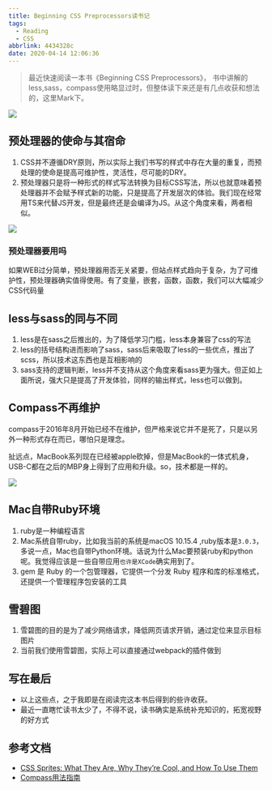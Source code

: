 ```yaml
---
title: Beginning CSS Preprocessors读书记
tags:
  - Reading
  - CSS
abbrlink: 4434328c
date: 2020-04-14 12:06:36
---
```

> 最近快速阅读一本书《Beginning CSS Preprocessors》， 书中讲解的less,sass，compass使用略显过时，但整体读下来还是有几点收获和想法的，这里Mark下。

![](http://static.1991421.cn/2020/2020-04-14-174815.png)

##  预处理器的使命与其宿命

1. CSS并不遵循DRY原则，所以实际上我们书写的样式中存在大量的重复，而预处理的使命是提高可维护性，灵活性，尽可能的DRY。
2. 预处理器只是将一种形式的样式写法转换为目标CSS写法，所以也就意味着预处理器并不会赋予样式新的功能，只是提高了开发层次的体验。我们现在经常用TS来代替JS开发，但是最终还是会编译为JS。从这个角度来看，两者相似。

![](http://static.1991421.cn/2020/2020-04-14-183611.png)

### 预处理器要用吗
如果WEB过分简单，预处理器用否无关紧要，但站点样式趋向于复杂，为了可维护性，预处理器确实值得使用。有了变量，嵌套，函数，函数，我们可以大幅减少CSS代码量

## less与sass的同与不同
1. less是在sass之后推出的，为了降低学习门槛，less本身兼容了css的写法
2. less的括号结构进而影响了sass，sass后来吸取了less的一些优点，推出了scss，所以技术这东西也是互相影响的
3. sass支持的逻辑判断，less并不支持从这个角度来看sass更为强大。但正如上面所说，强大只是提高了开发体验，同样的输出样式，less也可以做到。

## Compass不再维护
compass于2016年8月开始已经不在维护，但严格来说它并不是死了，只是以另外一种形式存在而已，哪怕只是理念。

扯远点，MacBook系列现在已经被apple砍掉，但是MacBook的一体式机身，USB-C都在之后的MBP身上得到了应用和升级。so，技术都是一样的。

![](http://static.1991421.cn/2020/2020-04-14-221308.png)

## Mac自带Ruby环境

1. ruby是一种编程语言
2.  Mac系统自带ruby，比如我当前的系统是macOS 10.15.4 ,ruby版本是`3.0.3`，多说一点，Mac也自带Python环境。话说为什么Mac要预装ruby和python呢。我觉得应该是一些自带应用`也许是XCode`确实用到了。
3. gem 是 Ruby 的一个包管理器，它提供一个分发 Ruby 程序和库的标准格式，还提供一个管理程序包安装的工具

## 雪碧图

1. 雪碧图的目的是为了减少网络请求，降低网页请求开销，通过定位来显示目标图片
2. 当前我们使用雪碧图，实际上可以直接通过webpack的插件做到


## 写在最后
- 以上这些点，之于我即是在阅读完这本书后得到的些许收获。
- 最近一直瞎忙读书太少了，不得不说，读书确实是系统补充知识的，拓宽视野的好方式

## 参考文档
- [CSS Sprites: What They Are, Why They’re Cool, and How To Use Them](https://css-tricks.com/css-sprites/)
- [Compass用法指南](https://www.ruanyifeng.com/blog/2012/11/compass.html)